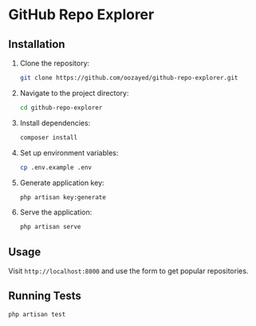 # GitHub Repo Explorer

## Installation

1. Clone the repository:
   ```bash
   git clone https://github.com/oozayed/github-repo-explorer.git
   ```

2. Navigate to the project directory:
   ```bash
   cd github-repo-explorer
   ```

3. Install dependencies:
   ```bash
   composer install
   ```

4. Set up environment variables:
   ```bash
   cp .env.example .env
   ```

5. Generate application key:
   ```bash
   php artisan key:generate
   ```

6. Serve the application:
   ```bash
   php artisan serve
   ```

## Usage

Visit `http://localhost:8000` and use the form to get popular repositories.

## Running Tests

```bash
php artisan test
